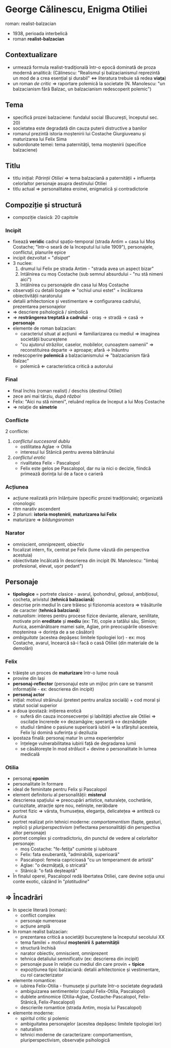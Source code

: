 George Călinescu, Enigma Otiliei
===
roman: realist-balzacian

* 1938, perioada interbelică
* roman **realist-balzacian**

## Contextualizare

* urmează formula realist-tradițională într-o epocă dominată de proza modernă analitică: (Călinescu: "Realismul și balzacianismul reprezintă un mod de a crea esențial și durabil" ⇔ literatura trebuie să redea **viața**)
* un roman *de critic* ⇒ raportare polemică la societate (N. Manolescu: "un balzacianism fără Balzac, un balzacianism redescoperit polemic")

## Tema

* specifică prozei balzaciene: fundalul social (București, începutul sec. 20)
* societatea este degradată din cauza puterii distructive a banilor
* romanul prezintă istoria moștenirii lui Costache Giurgiuveanu și maturizarea lui Felix Sima
* subordonate temei: tema paternității, tema moștenirii (specifice balzaciene)

## Titlu

* titlu inițial: *Părinții Otiliei* ⇒ tema balzaciană a paternității + influența celorlaltor personaje asupra destinului Otiliei
* titlu actual ⇒ personalitatea eroinei, enigmatică și contradictorie

## Compoziție și structură

* compoziție clasică: 20 capitole

### Incipit

* fixează **veridic** cadrul spațio-temporal (strada Antim + casa lui Moș Costache; "într-o seară de la începutul lui iulie 1909"), personajele, conflictul, planurile epice
* incipit dezvoltat = "*disipat*"
* 3 nuclee:
	1. drumul lui Felix pe strada Antim - "strada avea un aspect bizar"
	2. întâlnirea cu moș Costache (sub semnul absurdului - "nu stă nimeni aici")
	3. întâlnirea cu personajele din casa lui Moș Costache
* observații cu detalii bogate ⇒ "ochiul unui estet" + încălcarea obiectivității naratorului
* detalii arhitectonice și vestimentare ⇒ configurarea cadrului, prezentarea personajelor
* ⇒ descriere psihologică / simbolică
* ⇒ **restrângerea treptată a cadrului** - oraș → stradă → casă → **personaje**
* elemente de roman balzacian:
	* caracteriul situat al acțiunii ⇒ familiarizarea cu mediul
	  ⇒ imaginea societății bucureștene
	* "cu ajutorul străzilor, caselor, mobilelor, cunoaștem oamenii"
	  ⇒ reconstituirea departe → aproape; afară → înăuntru
* redescoperire **polemică** a balzacianismului ⇒ "balzacianism fără Balzac"
	* polemică ⇐ caracteristica critică a autorului

### Final

* final închis (roman realist) / deschis (destinul Otiliei)
* zece ani mai târziu, *după război*
* Felix: "Aici nu stă nimeni", reluând replica de început a lui Moș Costache
* ⇒ relație de **simetrie**

### Conflicte

2 conflicte:

1. *conflictul succesoral dublu*
	* ostilitatea Aglae → Otilia
	* interesul lui Stănică pentru averea bătrânului
2. *conflictul erotic*
	* rivalitatea Felix - Pascalopol
	* Felix este gelos pe Pascalopol, dar nu ia nici o decizie, fiindcă primează dorința lui de a face o carieră

### Acțiunea

* acțiune realizată prin înlănțuire (specific prozei tradiționale); organizată cronologic
* ritm narativ ascendent
* 2 planuri: **istoria moștenirii**, **maturizarea lui Felix**
* maturizare ⇒ *bildungsroman*

### Narator

* omniscient, omniprezent, obiectiv
* focalizat intern, fix, centrat pe Felix (lume văzută din perspectiva acestuia)
* obiectivitate încălcată în descrierea din incipit (N. Manolescu: "limbaj profesional, elevat, ușor pedant")

## Personaje

* **tipologice** = portrete clasice - avarul, ipohondrul, gelosul, ambițiosul, cocheta, arivistul (**tehnică balzaciană**)
* descrise prin mediul în care trăiesc și fizionomia acestora ⇒ trăsăturile de caracter (**tehnică balzciană**)
* *naturalism*: interes pentru procese fizice deviante, alienare, senilitate, motivate prin **ereditate** și **mediu** (ex: Titi, copie a tatălui său, Simion; Aurica, asemănătoare mamei sale, Aglae, prin preocupările obsesive: moștenirea → dorința de a se căsători)
* *ambiguitate* (acestea depășesc limitele tipologiei lor) - ex: moș Costache, avarul, încearcă să-i facă o casă Otiliei (din materiale de la demolări)

### Felix

* trăiește un proces de **maturizare** într-o lume nouă
* provine din Iași
* **personaj-reflector** (personajul este un mijloc prin care se transmit informațiile - ex: descrierea din incipit)
* **personaj actor**
* inițial: motivul străinului (pretext pentru analiza socială) + cod moral și statut social superior
* a doua ipostază: inițierea erotică
	* suferă din cauza inconsecvenței și labilității afective ale Otiliei ⇒ oscilație încrerede ↔ dezamăgire; speranță ↔ deznădejde
	* studiul rămâne o pasiune superioară iubirii ⇒ la sfârșitul acesteia, Felix își domină suferința și deziluzia
* ipostaza finală: personaj matur în urma experiențelor
	* înțelege vulnerabilitatea iubirii față de degradarea lumii
	* se căsătorește în mod *strălucit* + devine o personalitate în lumea medicală

### Otilia

* personaj **eponim**
* personalitate în formare
* ideal de feminitate pentru Felix și Pascalopol
* element definitoriu al personalității: **misterul**
* descrierea spațiului ⇒ preocupări artistice, naturalețe, cochetărie, curiozitate, atracție spre nou, neliniște, nerăbdare
* portret fizic ⇒ vârsta, frumusețea, eleganța, delicatețea ⇒ antiteză cu Aurica
* portret realizat prin tehnici moderne: *comportamentism* (fapte, gesturi, replici) și *pluriperspectivism* (reflectarea personalității din perspectiva altor personaje)
* portret complex și contradictoriu, din punctul de vedere al celorlaltor personaje:
	* moș Costache: "fe-fetița" cuminte și iubitoare
	* Felix: fata exuberantă, "admirabilă, superioară"
	* Pascalopol: femeia capricioasă "cu un temperament de artistă"
	* Aglae: "o dezmățață, o stricată"
	* Stănică: "o fată deșteaptă"
* În finalul operei, Pascalopol redă libertatea Otiliei, care devine soția unui conte exotic, căzând în "*platitudine*"

## ⇒ Încadrări

* în specie literară (roman):
	* conflict complex
	* personaje numeroase
	* acțiune amplă
* în roman realist balzacian:
	* prezentarea critică a societății bucureștene la începutul secolului XX
	* tema familei + motivul **moștenirii** & **paternității**
	* structură închisă
	* narator obiectiv, omniscient, omniprezent
	* tehnica detaliului semnificativ (ex: descrierea din incipit)
	* personaje puse în relație cu mediul din care provin + **tipice**
	* expozițiunea tipic balzaciană: detalii arhitectonice și vestimentare, cu rol caracterizator
* elemente romantice:
	* iubirea Felix-Otilia - frumusețe și puritate într-o societate degradată
	* ambiguizarea sentimentelor (cuplul Felix-Otilia, Pascalopol)
	* dublete antinomice (Otilia-Aglae, Costache-Pascalopol, Felix-Stănică, Felix-Pascalopol)
	* descrierile romantice (strada Antim, moșia lui Pascalopol)
* elemente moderne:
	* spiritul critic și polemic
	* ambiguitatea personajelor (acestea depășesc limitele tipologiei lor)
	* naturalism
	* tehnici moderne de caracterizare: comportamentism, pluriperspectivism, observație psihologică